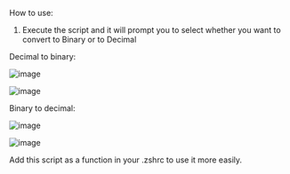How to use:

1) Execute the script and it will prompt you to select whether you want to convert to Binary or to Decimal

Decimal to binary:

![image](https://github.com/serber1990/binaryConverter/assets/39016027/ef71e240-e141-4e58-9d8a-71331d4c41b1)

![image](https://github.com/serber1990/binaryConverter/assets/39016027/b7aee6ae-ad8c-439c-abe2-4f7aef1ece13)

Binary to decimal:

![image](https://github.com/serber1990/binaryConverter/assets/39016027/f0836a64-c437-4924-9d12-a3c6a6ae7490)

![image](https://github.com/serber1990/binaryConverter/assets/39016027/11d3e7ab-b553-4992-951b-7afb235d4081)

Add this script as a function in your .zshrc to use it more easily.
